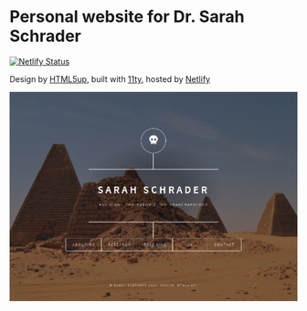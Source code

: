# Personal website for Dr. Sarah Schrader

[![Netlify Status](https://api.netlify.com/api/v1/badges/ed58aa41-ddb8-4b83-8f6b-660bad4d7655/deploy-status)](https://app.netlify.com/sites/sarahschrader/deploys)

Design by [HTML5up](https://html5up.net/), built with [11ty](https://www.11ty.dev/), hosted by [Netlify](https://www.netlify.com)

![](preview.png)
